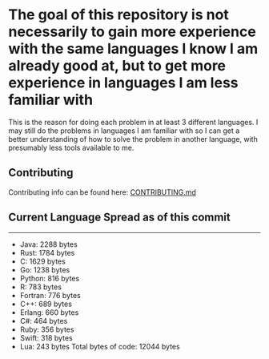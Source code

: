 # The goal of this repository is not necessarily to gain more experience with the same languages I know I am already good at, but to get more experience in languages I am less familiar with

This is the reason for doing each problem in at least 3 different languages. I may still do the problems in languages I am familiar with so I can get a better understanding of how to solve the problem in another language, with presumably less tools available to me.

## Contributing
Contributing info can be found here: [CONTRIBUTING.md](CONTRIBUTING.md)

## Current Language Spread as of this commit

----------------------------------------

- Java: 2288 bytes
- Rust: 1784 bytes
- C: 1629 bytes
- Go: 1238 bytes
- Python: 816 bytes
- R: 783 bytes
- Fortran: 776 bytes
- C++: 689 bytes
- Erlang: 660 bytes
- C#: 464 bytes
- Ruby: 356 bytes
- Swift: 318 bytes
- Lua: 243 bytes
Total bytes of code: 12044 bytes
